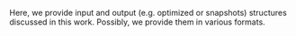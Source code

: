   Here, we provide input and output (e.g. optimized or snapshots) structures discussed in this work.
  Possibly, we provide them in various formats.
  